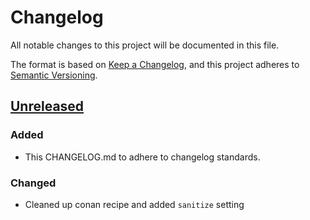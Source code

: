 # Changelog
All notable changes to this project will be documented in this file.

The format is based on [Keep a Changelog](https://keepachangelog.com/en/1.0.0/),
and this project adheres to [Semantic Versioning](https://semver.org/spec/v2.0.0.html).

## [Unreleased]
### Added
- This CHANGELOG.md to adhere to changelog standards.

### Changed
- Cleaned up conan recipe and added `sanitize` setting

[Unreleased]: https://github.corp.ebay.com/SDS/sds_messaging/compare/testing/v0.x...develop
